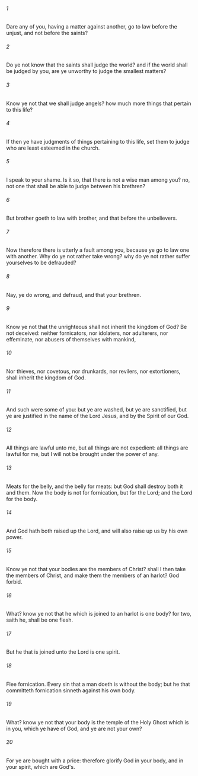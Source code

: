###### 1
Dare any of you, having a matter against another, go to law before the unjust, and not before the saints?

###### 2
Do ye not know that the saints shall judge the world? and if the world shall be judged by you, are ye unworthy to judge the smallest matters?

###### 3
Know ye not that we shall judge angels? how much more things that pertain to this life?

###### 4
If then ye have judgments of things pertaining to this life, set them to judge who are least esteemed in the church.

###### 5
I speak to your shame. Is it so, that there is not a wise man among you? no, not one that shall be able to judge between his brethren?

###### 6
But brother goeth to law with brother, and that before the unbelievers.

###### 7
Now therefore there is utterly a fault among you, because ye go to law one with another. Why do ye not rather take wrong? why do ye not rather suffer yourselves to be defrauded?

###### 8
Nay, ye do wrong, and defraud, and that your brethren.

###### 9
Know ye not that the unrighteous shall not inherit the kingdom of God? Be not deceived: neither fornicators, nor idolaters, nor adulterers, nor effeminate, nor abusers of themselves with mankind,

###### 10
Nor thieves, nor covetous, nor drunkards, nor revilers, nor extortioners, shall inherit the kingdom of God.

###### 11
And such were some of you: but ye are washed, but ye are sanctified, but ye are justified in the name of the Lord Jesus, and by the Spirit of our God.

###### 12
All things are lawful unto me, but all things are not expedient: all things are lawful for me, but I will not be brought under the power of any.

###### 13
Meats for the belly, and the belly for meats: but God shall destroy both it and them. Now the body is not for fornication, but for the Lord; and the Lord for the body.

###### 14
And God hath both raised up the Lord, and will also raise up us by his own power.

###### 15
Know ye not that your bodies are the members of Christ? shall I then take the members of Christ, and make them the members of an harlot? God forbid.

###### 16
What? know ye not that he which is joined to an harlot is one body? for two, saith he, shall be one flesh.

###### 17
But he that is joined unto the Lord is one spirit.

###### 18
Flee fornication. Every sin that a man doeth is without the body; but he that committeth fornication sinneth against his own body.

###### 19
What? know ye not that your body is the temple of the Holy Ghost which is in you, which ye have of God, and ye are not your own?

###### 20
For ye are bought with a price: therefore glorify God in your body, and in your spirit, which are God's.

